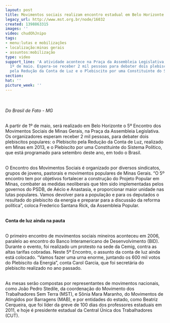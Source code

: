 ```yaml
---
layout: post
title: Movimentos sociais realizam encontro estadual em Belo Horizonte
legacy_url: http://www.mst.org.br/node/16032
created: 1398863315
images: ''
video: chudOhJnipo
tags:
- menu:lutas e mobilizações
- localização:minas gerais
- assuntos:mobilização
type: video
support_line: 'A atividade acontece na Praça da Assembleia Legislativa, a partir de
  1º de maio. Espera-se receber 2 mil pessoas para debater dois plebiscitos populares:
  pela Redução da Conta de Luz e o Plebiscito por uma Constituinte do Sistema Político.'
section: 
hat: ''
picture_week: ''
---
```

<p><br><em><br>Do Brasil de Fato - MG<br><br></em></p><p>A partir de 1º de maio, será realizado em Belo Horizonte o 5º Encontro dos Movimentos Sociais de Minas Gerais, na Praça da Assembleia Legislativa. Os organizadores esperam receber 2 mil pessoas, para debater dois plebiscitos populares: o Plebiscito pela Redução da Conta de Luz, realizado em Minas em 2013, e o Plebiscito por uma Constituinte do Sistema Político, que está programado para setembro deste ano, em todo o Brasil.</p><p><br>O Encontro dos Movimentos Sociais é organizado por diversos sindicatos, grupos de jovens, pastorais e movimentos populares de Minas Gerais. “O 5º encontro tem por objetivos fortalecer a construção do Projeto Popular em Minas, combater as medidas neoliberais que têm sido implementadas pelos governos do PSDB, de Aécio e Anastasia, e proporcionar maior unidade nas lutas populares. Vamos devolver para a população e para os deputados o resultado do plebiscito da energia e preparar para a discussão da reforma política”, coloca Frederico Santana Rick, da Assembleia Popular.</p><p><br><strong>Conta de luz ainda na pauta</strong></p><p><br>O primeiro encontro de movimentos sociais mineiros aconteceu em 2006, paralelo ao encontro do Banco Interamericano de Desenvolvimento (BID). Durante o evento, foi realizado um protesto na sede da Cemig, contra as altas tarifas cobradas. Neste 5º Encontro, o assunto da conta de luz ainda está colocado. “Vamos fazer uma urna enorme, juntando os 600 mil votos do Plebiscito da Energia”, conta Carol Garcia, que foi secretária do plebiscito realizado no ano passado.</p><p><br>As mesas serão compostas por representantes de movimentos nacionais, como João Pedro Stedile, da coordenação do Movimento dos Trabalhadores Sem Terra (MST), e Sônia Mara Maranho, do Movimentos de Atingidos por Barragens (MAB), e por entidades do estado, como Beatriz Cerqueira, que foi líder da greve de 100 dias dos professores estaduais em 2011, e hoje é presidente estadual da Central Única dos Trabalhadores (CUT).</p><p><object width="600" height="500" data="http://www.youtube.com/v/chudOhJnipo&amp;feature" type="application/x-shockwave-flash"><param name="data" value="http://www.youtube.com/v/chudOhJnipo&amp;feature"><param name="src" value="http://www.youtube.com/v/chudOhJnipo&amp;feature"></object></p>
